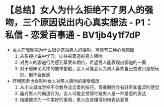 # 【总结】女人为什么拒绝不了男人的强吻，三个原因说出内心真实想法 - P1：私信 - 恋爱百事通 - BV1jb4y1f7dP

-   女人在暧昧期为什么很少抗拒男人的强吻，可能有三种心理原因
    1.  从影视小说中学习，向往被霸道的男人强吻
    2.  对男人的霸道行为感到享受和期待，希望男人能表现出霸道的一面
    3.  对于暧昧关系中的肢体接触，女人可能会认为男人喜欢自己或者只是想玩玩，但不会反感
-   环境因素也会影响女人对男人强吻的接受程度
    1.  从小父母或学校不会教导谈恋爱的技巧，青春期时会有好奇和羞涩的感觉
    2.  面对男人的霸道行为，女人可能会觉得尽宠男人是一种爱意的表达
    3.  结婚被视为一件美好的事情，男人应该懂得如何表达爱意
